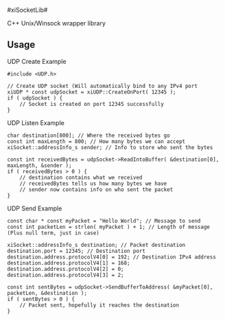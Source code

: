 #xiSocketLib#

C++ Unix/Winsock wrapper library

## Usage ##

UDP Create Example
	
	#include <UDP.h>
	
	// Create UDP socket (Will automatically bind to any IPv4 port
	xiUDP * const udpSocket = xiUDP::CreateOnPort( 12345 );
	if ( udpSocket ) {
		// Socket is created on port 12345 successfully
	}

UDP Listen Example

	char destination[800]; // Where the received bytes go
	const int maxLength = 800; // How many bytes we can accept
	xiSocket::addressInfo_s sender; // Info to store who sent the bytes

	const int receivedBytes = udpSocket->ReadIntoBuffer( &destination[0], maxLength, &sender );
	if ( receivedBytes > 0 ) {
		// destination contains what we received
		// receivedBytes tells us how many bytes we have
		// sender now contains info on who sent the packet
	}

UDP Send Example

	const char * const myPacket = "Hello World"; // Message to send
	const int packetLen = strlen( myPacket ) + 1; // Length of message (Plus null term, just in case)

	xiSocket::addressInfo_s destination; // Packet destination
	destination.port = 12345; // Destination port
	destination.address.protocolV4[0] = 192; // Destination IPv4 address
	destination.address.protocolV4[1] = 168;
	destination.address.protocolV4[2] = 0;
	destination.address.protocolV4[3] = 2;

	const int sentBytes = udpSocket->SendBufferToAddress( &myPacket[0], packetLen, &destination );
	if ( sentBytes > 0 ) {
		// Packet sent, hopefully it reaches the destination
	}

